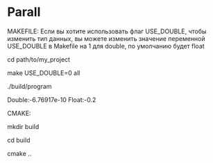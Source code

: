 # Parall
MAKEFILE:
Если вы хотите использовать флаг USE_DOUBLE, чтобы изменить тип данных, вы можете изменить значение переменной USE_DOUBLE в Makefile на 1 для double, по умолчанию будет float

cd path/to/my_project

make USE_DOUBLE=0 all

./build/program

Double:-6.76917e-10
Float:-0.2


CMAKE:

mkdir build

cd build

cmake ..
